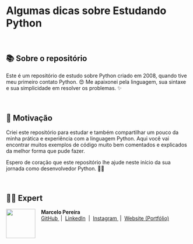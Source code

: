 # Algumas dicas sobre Estudando Python

<br>

## 📚 Sobre o repositório

Este é um repositório de estudo sobre Python criado em 2008, quando tive meu primeiro contato Python. 😍 Me apaixonei pela linguagem, sua sintaxe e sua simplicidade em resolver os problemas. ✨

<br>

## 💪 Motivação

Criei este repositório para estudar e também compartilhar um pouco da minha prática e experiência com a linguagem Python. Aqui você vai encontrar muitos exemplos de código muito bem comentados e explicados da melhor forma que pude fazer.

Espero de coração que este repositório lhe ajude neste início da sua jornada como desenvolvedor Python. 🙏🚀

<br>

## 👨‍💻 Expert

<p>
    <img 
      align="left" 
      width=80 
      src="https://avatars.githubusercontent.com/u/3664022?v=4"
      style="margin-right: 16px;"
    />
    <strong>Marcelo Pereira</strong>
    <br>
    <a href="https://github.com/marcelopoars" target="_blank">
        GitHub
    </a>
    &nbsp;|&nbsp;
    <a href="https://linkedin.com/in/marcelopoars" target="_blank">LinkedIn</a>
    &nbsp;|&nbsp;
    <a href="https://instagram.com/dicadonerd" target="_blank">
        Instagram
    </a>
    &nbsp;|&nbsp;
    <a href="https://marcelopereira.dev" target="_blank">
        Website (Portfólio)
    </a>
<p>

<br>

